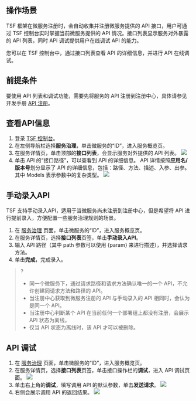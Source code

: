 ## 操作场景

TSF 框架在微服务注册时，会自动收集并注册微服务提供的 API 接口，用户可通过 TSF 控制台实时掌握当前微服务提供的 API 情况。接口列表显示服务对外暴露的 API 列表，同时 API 调试提供用户在线调试 API 的能力。

您可以在 TSF 控制台中，通过接口列表查看 API 的详细信息，并进行 API 在线调试。

## 前提条件

要使用 API 列表和调试功能，需要先将服务的 API 注册到注册中心，具体请参见开发手册 [API 注册](https://cloud.tencent.com/document/product/649/30604)。

## 查看API信息

1. 登录 [TSF 控制台](https://console.cloud.tencent.com/tsf)。
2. 在左侧导航栏选择**服务治理**，单击微服务的“ID”，进入服务概览页。
3. 在服务详情页，单击顶部的**接口列表**，会显示服务对外提供的 API 列表。
   ![](https://qcloudimg.tencent-cloud.cn/raw/596dbbf9bd5eb85cb47e7abfd9548e43.png)
4. 单击 API 的“接口路径”，可以查看到 API 的详细信息。
   API 详情按照**应用名/版本号**划分显示了 API 的详细信息，包括：路径、方法、描述、入参、出参。其中 Models 表示参数中的复杂类型。
   ![](https://qcloudimg.tencent-cloud.cn/raw/a68c2b2280081e00e6ee975aa2387534.png)

## 手动录入API

TSF 支持手动录入API，适用于当微服务尚未注册到注册中心，但是希望将 API 进行提前录入，方便配置一些服务治理规则的场景。

1. 在 [服务治理](https://console.cloud.tencent.com/tsf/service) 页面，单击微服务的“ID”，进入服务概览页。
2. 在服务详情页，选择**接口列表**页签，单击**手动录入API**。
3. 输入 API 路径（其中 path 参数可以使用 {param} 来进行描述），并选择请求方法。
4. 单击**完成**，完成录入。

> ?
> - 同一个微服务下，通过请求路径和请求方法确认唯一的一个 API，不允许创建同请求方法和路径的 API。
> - 当注册中心获取到微服务注册的 API 与手动录入的 API 相同时，会认为是同一个 API。
> - 当注册中心判断某个 API 在当前任何一个部署组上都没有注册，会展示 API 状态为离线。
> - 仅当 API 状态为离线时，该 API 才可以被删除。



## API 调试

1. 在 [服务治理](https://console.cloud.tencent.com/tsf/service) 页面，单击微服务的“ID”，进入服务概览页。
2. 在服务详情页，选择**接口列表**页签，单击接口操作栏的**调试**，进入 API 调试页面。
   ![](https://main.qcloudimg.com/raw/fb834f7f00ad8d1a7b30150c3d395513.png)
3. 单击右上角的**调试**，填写调用 API 的默认参数，单击**发送请求**。
   ![](https://main.qcloudimg.com/raw/4982370916dd143bdb57e7ea2d984abe.png)
4. 右侧会展示调用 API 的返回结果。
   ![](https://main.qcloudimg.com/raw/b8746e14de991b756e275af9be771b80.png)
